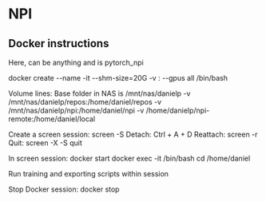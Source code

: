 # NPI


## Docker instructions

Here, <container-name> can be anything and <docker-image> is pytorch_npi

docker create --name <container-name> -it --shm-size=20G -v <src>:<tgt> --gpus all <docker-image> /bin/bash

Volume lines: Base folder in NAS is /mnt/nas/danielp
    -v /mnt/nas/danielp/repos:/home/daniel/repos
    -v /mnt/nas/danielp/npi:/home/daniel/npi
    -v /home/danielp/npi-remote:/home/daniel/local


Create a screen session:
    screen -S <session-name>
    Detach: Ctrl + A + D
    Reattach: screen -r <session-name>
    Quit: screen -X -S <sesion-name> quit

In screen session:
    docker start <container-name>
    docker exec -it <container-name> /bin/bash
    cd /home/daniel

Run training and exporting scripts within session

Stop Docker session: docker stop <container-name>